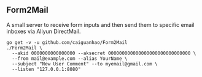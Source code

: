 Form2Mail
---------

A small server to receive form inputs and then send them to specific email inboxes via Aliyun DirectMail.

```
go get -v -u github.com/caiguanhao/Form2Mail
./Form2Mail \
  --akid 0000000000000000 --aksecret 000000000000000000000000000000 \
  --from mail@example.com --alias YourName \
  --subject "New User Comment" --to myemail@gmail.com \
  --listen "127.0.0.1:8080"
```
